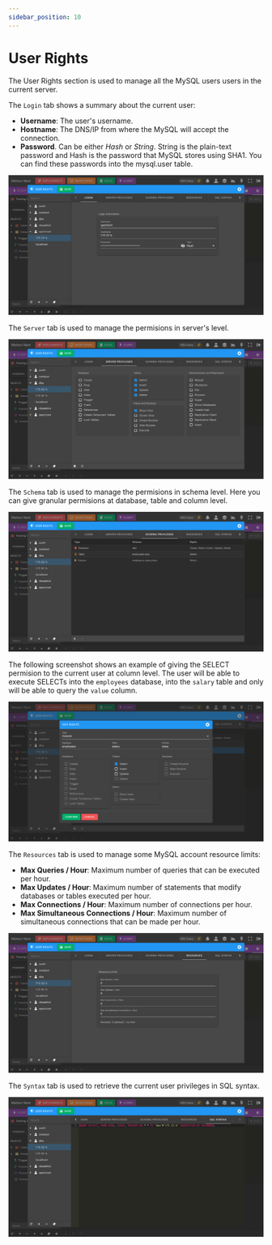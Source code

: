 ```yaml
---
sidebar_position: 10
---
```


# User Rights

The User Rights section is used to manage all the MySQL users users in the current server.

The `Login` tab shows a summary about the current user:

- **Username**: The user's username.
- **Hostname**: The DNS/IP from where the MySQL will accept the connection.
- **Password**. Can be either *Hash* or *String*. String is the plain-text password and Hash is the password that MySQL stores using SHA1. You can find these passwords into the mysql.user table. 

![alt text](../../../assets/client/client-rights-login.png "Client - User Rights - Login")

The `Server` tab is used to manage the permisions in server's level.

![alt text](../../../assets/client/client-rights-server.png "Client - User Rights - Server")

The `Schema` tab is used to manage the permisions in schema level. Here you can give granular permisions at database, table and column level.

![alt text](../../../assets/client/client-rights-schema.png "Client - User Rights - Schema")

The following screenshot shows an example of giving the SELECT permision to the current user at column level. The user will be able to execute SELECTs into the `employees` database, into the `salary` table and only will be able to query the `value` column.

![alt text](../../../assets/client/client-rights-schema-edit.png "Client - User Rights - Schema Edit")

The `Resources` tab is used to manage some MySQL account resource limits:

- **Max Queries / Hour**: Maximum number of queries that can be executed per hour.
- **Max Updates / Hour**: Maximum number of statements that modify databases or tables executed per hour.
- **Max Connections / Hour**: Maximum number of connections per hour.
- **Max Simultaneous Connections / Hour**: Maximum number of simultaneous connections that can be made per hour.

![alt text](../../../assets/client/client-rights-resources.png "Client - User Rights - Resources")

The `Syntax` tab is used to retrieve the current user privileges in SQL syntax. 

![alt text](../../../assets/client/client-rights-sql.png "Client - User Rights - SQL Syntax")